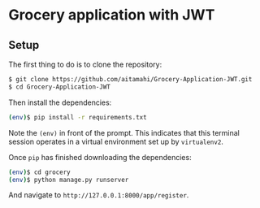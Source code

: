 
# Grocery  application with JWT

## Setup

The first thing to do is to clone the repository:

```sh
$ git clone https://github.com/aitamahi/Grocery-Application-JWT.git
$ cd Grocery-Application-JWT
```
Then install the dependencies:

```sh
(env)$ pip install -r requirements.txt
```
Note the `(env)` in front of the prompt. This indicates that this terminal
session operates in a virtual environment set up by `virtualenv2`.

Once `pip` has finished downloading the dependencies:
```sh
(env)$ cd grocery
(env)$ python manage.py runserver
```
And navigate to `http://127.0.0.1:8000/app/register`.

